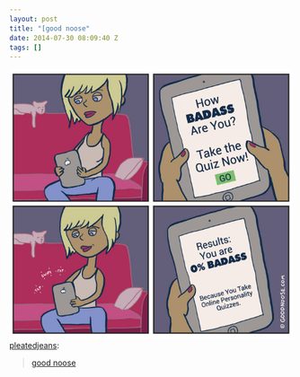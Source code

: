 ```yaml
---
layout: post
title: "[good noose"
date: 2014-07-30 08:09:40 Z
tags: []
---
```

![](/media/2014/07/93292710685.jpg)
[pleatedjeans](http://stream.pleated-jeans.com/post/92927357436/good-noose):

> [good noose](http://www.goodnoose.com/comics/personality-quiz/)
